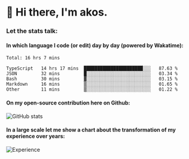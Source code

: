 # 👋 Hi there, I'm akos. 


### Let the stats talk:


#### In which language I code (or edit) day by day (powered by Wakatime): 

<!--START_SECTION:waka-->
```text
Total: 16 hrs 7 mins

TypeScript   14 hrs 17 mins  ██████████████████████░░░   87.63 % 
JSON         32 mins         █░░░░░░░░░░░░░░░░░░░░░░░░   03.34 % 
Bash         30 mins         ▓░░░░░░░░░░░░░░░░░░░░░░░░   03.15 % 
Markdown     16 mins         ▒░░░░░░░░░░░░░░░░░░░░░░░░   01.65 % 
Other        11 mins         ▒░░░░░░░░░░░░░░░░░░░░░░░░   01.22 % 
```
<!--END_SECTION:waka-->

#### On my open-source contribution here on Github:
 
![GitHub stats](https://github-readme-stats.vercel.app/api?username=akosbalasko)

#### In a large scale let me show a chart about the transformation of my experience over years:   

![Experience](https://cr-skills-chart-widget.azurewebsites.net/api/api?username=akosbalasko)
